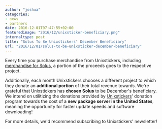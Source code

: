 ```yaml
---
author: "joshua"
categories:
- news
- partners
date: 2016-12-01T07:47:55+02:00
featuredimage: "2016/12/unixsticker-beneficiary.png"
internaltype: post
title: "Solus To Be Unixstickers' December Beneficiary"
url: "2016/12/01/solus-to-be-unixsticker-december-beneficiary"
---
```


Every time you purchase merchandise from Unixstickers, including [merchandise for Solus](http://www.unixstickers.com/stickers/software_stickers/solus-linux-shaped-sticker), 
a portion of the proceeds goes to the respective project.

Additionally, each month Unixstickers chooses a different project to which they donate an **additional portion** of their total revenue towards. We're grateful that Unixstickers has **chosen Solus** to be December's beneficiary. 
We intend on utilitizing the donations provided by [Unixstickers](https://unixstickers.com)' donation program towards the cost of a **new package server in the United States**, meaning the opportunity for faster 
update speeds and software downloading!

For more details, we'd recommend subscribing to Unixstickers' newsletter!
